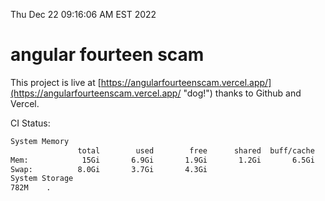 Thu Dec 22 09:16:06 AM EST 2022

# angular fourteen scam


This project is live at [https://angularfourteenscam.vercel.app/](https://angularfourteenscam.vercel.app/ "dog!") thanks to Github and Vercel.

CI Status: 

```bash
System Memory
               total        used        free      shared  buff/cache   available
Mem:            15Gi       6.9Gi       1.9Gi       1.2Gi       6.5Gi       6.9Gi
Swap:          8.0Gi       3.7Gi       4.3Gi
System Storage
782M	.
```
